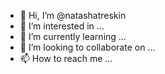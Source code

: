 - 👋 Hi, I’m @natashatreskin
- 👀 I’m interested in ...
- 🌱 I’m currently learning ...
- 💞️ I’m looking to collaborate on ...
- 📫 How to reach me ...

<!---
natashatreskin/natashatreskin is a ✨ special ✨ repository because its `README.md` (this file) appears on your GitHub profile.
You can click the Preview link to take a look at your changes.
--->
